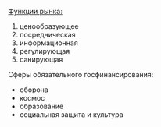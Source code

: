 <u>Функции рынка:</u>

1. ценообразующее
2. посредническая
3. информационная
4. регулирующая
5. санирующая

Сферы обязательного госфинансирования:

- оборона
- космос
- образование
- социальная защита и культура

